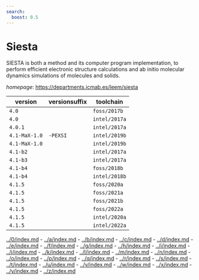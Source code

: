 ```yaml
---
search:
  boost: 0.5
---
```

# Siesta

SIESTA is both a method and its computer program implementation, to perform efficient electronic  structure calculations and ab initio molecular dynamics simulations of molecules and solids.

*homepage*: <https://departments.icmab.es/leem/siesta>

version | versionsuffix | toolchain
--------|---------------|----------
``4.0`` |  | ``foss/2017b``
``4.0`` |  | ``intel/2017a``
``4.0.1`` |  | ``intel/2017a``
``4.1-MaX-1.0`` | ``-PEXSI`` | ``intel/2019b``
``4.1-MaX-1.0`` |  | ``intel/2019b``
``4.1-b2`` |  | ``intel/2017a``
``4.1-b3`` |  | ``intel/2017a``
``4.1-b4`` |  | ``foss/2018b``
``4.1-b4`` |  | ``intel/2018b``
``4.1.5`` |  | ``foss/2020a``
``4.1.5`` |  | ``foss/2021a``
``4.1.5`` |  | ``foss/2021b``
``4.1.5`` |  | ``foss/2022a``
``4.1.5`` |  | ``intel/2020a``
``4.1.5`` |  | ``intel/2022a``

[../0/index.md](0) - [../a/index.md](a) - [../b/index.md](b) - [../c/index.md](c) - [../d/index.md](d) - [../e/index.md](e) - [../f/index.md](f) - [../g/index.md](g) - [../h/index.md](h) - [../i/index.md](i) - [../j/index.md](j) - [../k/index.md](k) - [../l/index.md](l) - [../m/index.md](m) - [../n/index.md](n) - [../o/index.md](o) - [../p/index.md](p) - [../q/index.md](q) - [../r/index.md](r) - [../s/index.md](s) - [../t/index.md](t) - [../u/index.md](u) - [../v/index.md](v) - [../w/index.md](w) - [../x/index.md](x) - [../y/index.md](y) - [../z/index.md](z)

